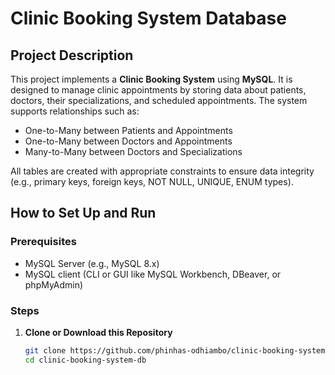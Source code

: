 # Clinic Booking System Database

##  Project Description

This project implements a **Clinic Booking System** using **MySQL**. It is designed to manage clinic appointments by storing data about patients, doctors, their specializations, and scheduled appointments. The system supports relationships such as:

- One-to-Many between Patients and Appointments
- One-to-Many between Doctors and Appointments
- Many-to-Many between Doctors and Specializations

All tables are created with appropriate constraints to ensure data integrity (e.g., primary keys, foreign keys, NOT NULL, UNIQUE, ENUM types).

##  How to Set Up and Run

### Prerequisites

- MySQL Server (e.g., MySQL 8.x)
- MySQL client (CLI or GUI like MySQL Workbench, DBeaver, or phpMyAdmin)

### Steps

1. **Clone or Download this Repository**

   ```bash
   git clone https://github.com/phinhas-odhiambo/clinic-booking-system-db.git
   cd clinic-booking-system-db
